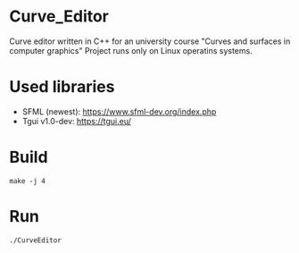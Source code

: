 # Curve_Editor
Curve editor written in C++ for an university course "Curves and surfaces in computer graphics"
Project runs only on Linux operatins systems.

# Used libraries
- SFML (newest): https://www.sfml-dev.org/index.php
- Tgui v1.0-dev: https://tgui.eu/

# Build
`make -j 4`

# Run
`./CurveEditor`
